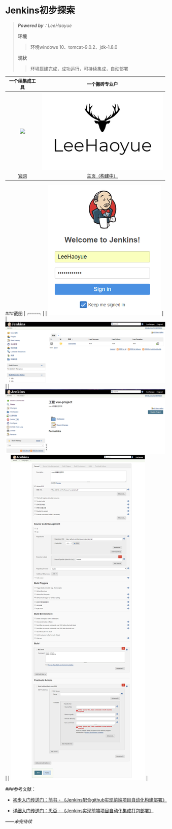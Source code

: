 # Jenkins初步探索

>***Powered by**：LeeHaoyue*
>
>**环境**
>>环境windows 10、tomcat-9.0.2、jdk-1.8.0
>
>**现状**
>>环境搭建完成，成功运行，可持续集成，自动部署

| **一个续集成工具** | **一个搬砖专业户** |
| :------: | :------: |
| ![](https://timgsa.baidu.com/timg?image&quality=80&size=b9999_10000&sec=1541959378967&di=6aae4fe089476cadecf3cad475d36ef1&imgtype=0&src=http%3A%2F%2Fwww.51testing.com%2Fzhuanti%2Fimg%2Fjenkins_new_0.jpg) | ![](https://raw.githubusercontent.com/leehaoyue/imgSource/master/logo/leehaoyue/logo.png) |
| [官网](https://jenkins.io/) | [主页（构建中）](https://leehaoyue.github.io/leehaoyue/README.md) |

###截图
| :------: |
| ![](https://raw.githubusercontent.com/leehaoyue/imgSource/master/leehaoyue/1.png) |
| ![](https://raw.githubusercontent.com/leehaoyue/imgSource/master/leehaoyue/2.png) |
| ![](https://raw.githubusercontent.com/leehaoyue/imgSource/master/leehaoyue/3.png) |
| ![](https://raw.githubusercontent.com/leehaoyue/imgSource/master/leehaoyue/4.png) |


###参考文献：

* [初步入门传送门：简书 - 《Jenkins配合github实现前端项目自动化构建部署》](https://www.jianshu.com/p/11bd4e4db216)

* [详细入门传送门：思否 - 《Jenkins实现前端项目自动化集成打包部署》](https://segmentfault.com/a/1190000011121770)

*——未完待续*
